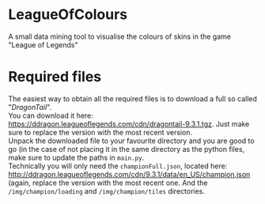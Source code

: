 # LeagueOfColours
A small data mining tool to visualise the colours of skins in the game "League of Legends"
  
# Required files
The easiest way to obtain all the required files is to download a full so called "*DragonTail*".  
You can download it here: https://ddragon.leagueoflegends.com/cdn/dragontail-9.3.1.tgz. Just make sure to replace the version with the most recent version.  
Unpack the downloaded file to your favourite directory and you are good to go (in the case of not placing it in the same directory as the python files, make sure to update the paths in `main.py`.   
Technically you will only need the `championFull.json`, located here: http://ddragon.leagueoflegends.com/cdn/9.3.1/data/en_US/champion.json (again, replace the version with the most recent one. And the `/img/champion/loading` and `/img/champion/tiles` directories.
